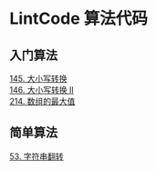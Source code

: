 # LintCode 算法代码
## 入门算法
[145. 大小写转换](https://www.lintcode.com/problem/lowercase-to-uppercase/description)  
[146. 大小写转换 II](https://www.lintcode.com/problem/lowercase-to-uppercase-ii/description)  
[214. 数组的最大值](https://www.lintcode.com/problem/max-of-array/description)  
## 简单算法
[53. 字符串翻转](https://www.lintcode.com/problem/lowercase-to-uppercase/description)  

